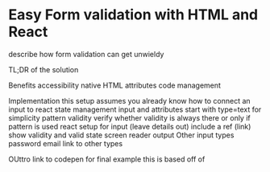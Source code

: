 # Easy Form validation with HTML and React

describe how form validation can get unwieldy

TL;DR of the solution

Benefits
    accessibility
    native HTML attributes
    code management

Implementation
    this setup assumes you already know how to connect an input to react state management
    input and attributes
        start with type=text for simplicity
        pattern
        validity
            verify whether validity is always there or only if pattern is used
    react setup for input (leave details out)
    include a ref (link)
    show validity and valid state
    screen reader output
Other input types
    password
    email
    link to other types

OUttro
    link to codepen for final example this is based off of

